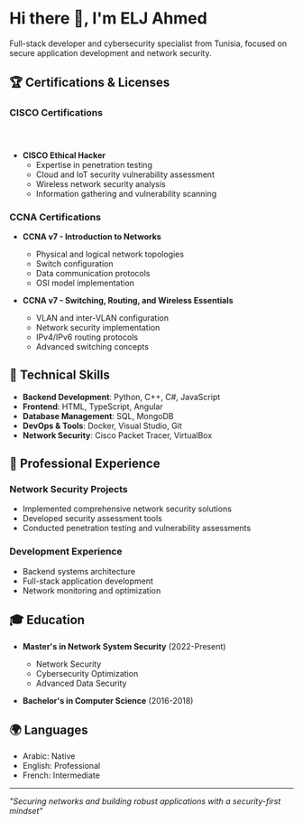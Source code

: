 <h1> Hi there 👋, I'm ELJ Ahmed</h1>

Full-stack developer and cybersecurity specialist from Tunisia, focused on secure application development and network security.

## 🏆 Certifications & Licenses

### CISCO Certifications<br/><br/><br/>
- **CISCO Ethical Hacker**
  - Expertise in penetration testing
  - Cloud and IoT security vulnerability assessment
  - Wireless network security analysis
  - Information gathering and vulnerability scanning

### CCNA Certifications
- **CCNA v7 - Introduction to Networks**
  - Physical and logical network topologies
  - Switch configuration
  - Data communication protocols
  - OSI model implementation
  
- **CCNA v7 - Switching, Routing, and Wireless Essentials**
  - VLAN and inter-VLAN configuration
  - Network security implementation
  - IPv4/IPv6 routing protocols
  - Advanced switching concepts

## 🔧 Technical Skills

- **Backend Development**: Python, C++, C#, JavaScript
- **Frontend**: HTML, TypeScript, Angular
- **Database Management**: SQL, MongoDB
- **DevOps & Tools**: Docker, Visual Studio, Git
- **Network Security**: Cisco Packet Tracer, VirtualBox

## 💼 Professional Experience

### Network Security Projects
- Implemented comprehensive network security solutions
- Developed security assessment tools
- Conducted penetration testing and vulnerability assessments

### Development Experience
- Backend systems architecture
- Full-stack application development
- Network monitoring and optimization

## 🎓 Education

- **Master's in Network System Security** (2022-Present)
  - Network Security
  - Cybersecurity Optimization
  - Advanced Data Security

- **Bachelor's in Computer Science** (2016-2018)

## 🌍 Languages

- Arabic: Native
- English: Professional
- French: Intermediate

---
*"Securing networks and building robust applications with a security-first mindset"*

